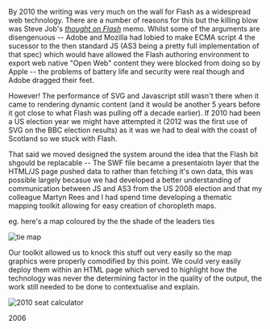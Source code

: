 By 2010 the writing was very much on the wall for Flash as a widespread web technology. There are a number of reasons for this but the killing blow was Steve Job's [_thought on Flash_](https://www.apple.com/hotnews/thoughts-on-flash/) memo. Whilst some of the arguments are disengenuous -- Adobe and Mozilla had lobied to make ECMA script 4 the sucessor to the then standard JS (AS3 being a pretty full implementation of that spec) which would have allowed the Flash authoring environment to export web native "Open Web" content they were blocked from doing so by Apple -- the problems of battery life and security were real though and Adobe dragged their feet.

However! The performance of SVG and Javascript still wasn't there when it came to rendering dynamic content (and it would be another 5 years before it got close to what Flash was pulling off a decade earlier). If 2010 had been a US election year we might have attempted it (2012 was the first use of SVG on the BBC election results) as it was we had to deal with the coast of Scotland so we stuck with Flash.

That said we moved designed the system around the idea that the Flash bit shgould be replacable -- The SWF file became a presentaiotn layer that the HTML/JS page pushed data to rather than fetching it's own data, this was possible largely becasue we had developed a better understanding of communication between JS and AS3 from the US 2008 election and that my colleague Martyn Rees and I had spend time developing a thematic mapping toolkit allowing for easy creation of choropleth maps.

eg. here's a map coloured by the the shade of the leaders ties

![tie map](https://www.toffeemilkshake.co.uk/words/assets/images/tie-map.jpg)

Our toolkit allowed us to knock this stuff out very easily so the map graphics were properly comodified by this point. We could very easily deploy them within an HTML page which served to highlight how the technology was never the determining factor in the quality of the output, the work still needed to be done to contextualise and explain.

![2010 seat calculator](https://www.toffeemilkshake.co.uk/words/assets/images/seat-calculator-2010.jpg)

2006
